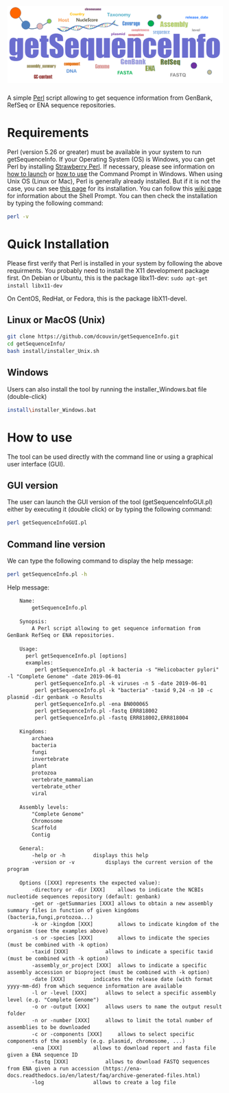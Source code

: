 # ![Logo getSequenceInfo](/logo_getSequenceInfo.png)

A simple [Perl](https://en.wikipedia.org/wiki/Perl) script allowing to get sequence information from GenBank, RefSeq or ENA sequence repositories.

# Requirements
Perl (version 5.26 or greater) must be available in your system to run getSequenceInfo. If your Operating System (OS) is Windows, you can get Perl by installing [Strawberry Perl](http://strawberryperl.com/). If necessary, please see information on [how to launch](https://www.digitalcitizen.life/7-ways-launch-command-prompt-windows-7-windows-8) or [how to use](https://www.digitalcitizen.life/command-prompt-how-use-basic-commands) the Command Prompt in Windows.
When using Unix OS (Linux or Mac), Perl is generally already installed. But if it is not the case, you can see [this page](https://learn.perl.org/installing/unix_linux.html) for its installation. You can follow this [wiki page](https://en.wikibooks.org/wiki/Guide_to_Unix/Explanations/Shell_Prompt) for information about the Shell Prompt.
You can then check the installation by typing the following command:
```bash
perl -v
```

# Quick Installation
Please first verify that Perl is installed in your system by following the above requirments.
You probably need to install the X11 development package first.
On Debian or Ubuntu, this is the package libx11-dev: ```sudo apt-get install libx11-dev```

On CentOS, RedHat, or Fedora, this is the package libX11-devel.
## Linux or MacOS (Unix)
```bash
git clone https://github.com/dcouvin/getSequenceInfo.git
cd getSequenceInfo/
bash install/installer_Unix.sh
```

## Windows
Users can also install the tool by running the installer_Windows.bat file (double-click)
```bash
install\installer_Windows.bat
```

# How to use
The tool can be used directly with the command line or using a graphical user interface (GUI).
## GUI version
The user can launch the GUI version of the tool (getSequenceInfoGUI.pl) either by executing it (double click) or by typing the following command:
```bash
perl getSequenceInfoGUI.pl
```
## Command line version
We can type the following command to display the help message:
```bash
perl getSequenceInfo.pl -h
```
Help message:
```
	Name: 
		getSequenceInfo.pl
	
	Synopsis:
		A Perl script allowing to get sequence information from GenBank RefSeq or ENA repositories.
		
	Usage:
	  perl getSequenceInfo.pl [options]
	  examples: 
	     perl getSequenceInfo.pl -k bacteria -s "Helicobacter pylori" -l "Complete Genome" -date 2019-06-01 
	     perl getSequenceInfo.pl -k viruses -n 5 -date 2019-06-01
	     perl getSequenceInfo.pl -k "bacteria" -taxid 9,24 -n 10 -c plasmid -dir genbank -o Results
	     perl getSequenceInfo.pl -ena BN000065
	     perl getSequenceInfo.pl -fastq ERR818002
	     perl getSequenceInfo.pl -fastq ERR818002,ERR818004
						 	
	Kingdoms:
		archaea
		bacteria
		fungi
		invertebrate
		plant
		protozoa
		vertebrate_mammalian
		vertebrate_other
		viral
	
	Assembly levels:
		"Complete Genome"
		Chromosome
		Scaffold
		Contig 
	
	General:
		-help or -h			displays this help 	
		-version or -v			displays the current version of the program
		
	Options ([XXX] represents the expected value):
		-directory or -dir [XXX]	allows to indicate the NCBIs nucleotide sequences repository (default: genbank)
		-get or -getSummaries [XXX]	allows to obtain a new assembly summary files in function of given kingdoms (bacteria,fungi,protozoa...)	
		-k or -kingdom [XXX]		allows to indicate kingdom of the organism (see the examples above)
		-s or -species [XXX]		allows to indicate the species (must be combined with -k option)
		-taxid [XXX]			allows to indicate a specific taxid (must be combined with -k option)
		-assembly_or_project [XXX]	allows to indicate a specific assembly accession or bioproject (must be combined with -k option)
		-date [XXX]			indicates the release date (with format yyyy-mm-dd) from which sequence information are available
		-l or -level [XXX]		allows to select a specific assembly level (e.g. "Complete Genome")
		-o or -output [XXX]		allows users to name the output result folder
		-n or -number [XXX]		allows to limit the total number of assemblies to be downloaded
		-c or -components [XXX]		allows to select specific components of the assembly (e.g. plasmid, chromosome, ...)
		-ena [XXX] 			allows to download report and fasta file given a ENA sequence ID 
		-fastq [XXX]			allows to download FASTQ sequences from ENA given a run accession (https://ena-docs.readthedocs.io/en/latest/faq/archive-generated-files.html)
		-log				allows to create a log file
```
